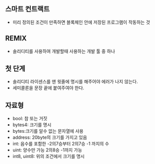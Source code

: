 ## 스마트 컨트랙트
  - 미리 정의된 조건이 만족하면 블록체인 안에 저장된 프로그램이 작동하는 것

## REMIX
  - 솔리디티를 사용하여 개발할때 사용하는 개발 툴 중 하나

## 첫 단계
  - 솔리디티 라이센스를 맨 윗줄에 명시를 해주어야 에러가 나지 않는다.
  - 세미콜론을 문장 끝에 붙여주여야 한다.

## 자료형

- bool: 참 또는 거짓
- bytes4: 크기를 명시
- bytes:크기를 알수 없는 문자열에 사용
- address: 20byte의 크기를 가지고 있음
- int: 음수를 포함한 -2의7승부터 2의7승 -1 까지의 수
- uint: 양수만 가능 2의8승 -1까지 가능
- int8, uint8: 위의 조건에서 크기를 명시



